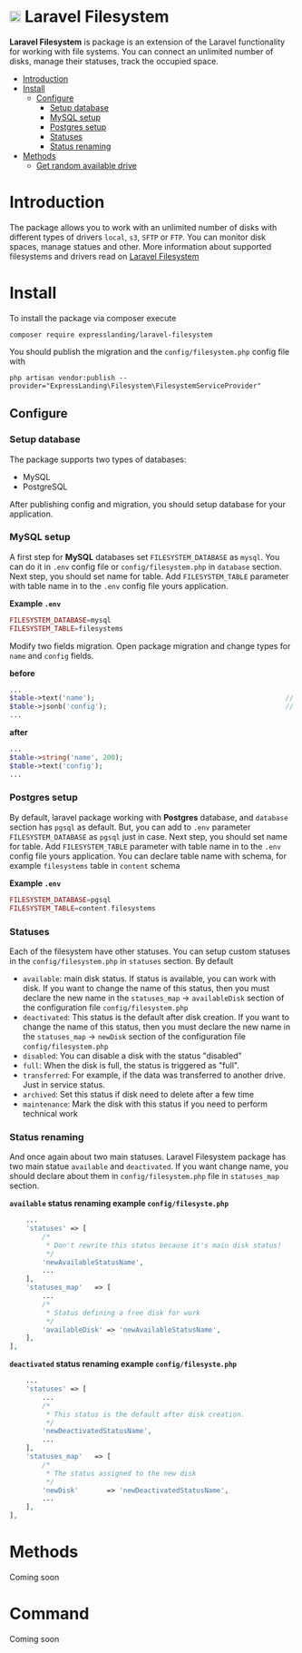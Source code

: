 # <a href="https://expresslanding.com" target="_blank"><img src="https://avatars2.githubusercontent.com/u/87022758?s=20&v=4" width="20"></a> Laravel Filesystem
**Laravel Filesystem** is package is an extension of the Laravel functionality for working with file systems. You can connect an unlimited number of disks, manage their statuses, track the occupied space.

- [Introduction](#introduction)
- [Install](#install)
    - [Configure](#configure)
      - [Setup database](#setup-database)
      - [MySQL setup](#mysql-setup)
      - [Postgres setup](#postgres-setup) 
      - [Statuses](#statuses)
      - [Status renaming](#status-renaming)
- [Methods](#Methods)
    - [Get random available drive](#get-random-available-drive)

# Introduction
The package allows you to work with an unlimited number of disks with different types of drivers `local`, `s3`, `SFTP` or `FTP`. You can monitor disk spaces, manage statues and other. 
More information about supported filesystems and drivers read on [Laravel Filesystem](https://laravel.com/docs/9.x/filesystem)

# Install
To install the package via composer execute

```shell script
composer require expresslanding/laravel-filesystem
```

You should publish the migration and the `config/filesystem.php` config file with

```shell script
php artisan vendor:publish --provider="ExpressLanding\Filesystem\FilesystemServiceProvider"
```

## Configure
### Setup database
The package supports two types of databases:
 * MySQL
 * PostgreSQL

After publishing config and migration, you should setup database for your application.

### MySQL setup
A first step for **MySQL** databases set `FILESYSTEM_DATABASE` as `mysql`. You can do it in `.env` config file or `config/filesystem.php` in `database` section.
Next step, you should set name for table. Add `FILESYSTEM_TABLE` parameter with table name in to the `.env` config file yours application.

__Example `.env`__

```php
FILESYSTEM_DATABASE=mysql
FILESYSTEM_TABLE=filesystems
```

Modify two fields migration. Open package migration and change types for `name` and `config` fields. 

__before__

```php
...
$table->text('name');                                               // For MySQL use string('name', 200);
$table->jsonb('config');                                            // For MySQL use text('config');
...
```

__after__

```php
...
$table->string('name', 200);
$table->text('config');
...
```

### Postgres setup
By default, laravel package working with **Postgres** database, and `database` section has `pgsql` as default. But, you can add to `.env` parameter `FILESYSTEM_DATABASE` as `pgsql` just in case.
Next step, you should set name for table. Add `FILESYSTEM_TABLE` parameter with table name in to the `.env` config file yours application. You can declare table name with schema, for example `filesystems` table in `content` schema

__Example `.env`__

```php
FILESYSTEM_DATABASE=pgsql
FILESYSTEM_TABLE=content.filesystems
```

### Statuses
Each of the filesystem have other statuses. You can setup custom statuses in the `config/filesystem.php` in `statuses` section. 
By default
- `available`: main disk status. If status is available, you can work with disk. If you want to change the name of this status, then you must declare the new name in the `statuses_map` -> `availableDisk` section of the configuration file `config/filesystem.php`
- `deactivated`: This status is the default after disk creation. If you want to change the name of this status, then you must declare the new name in the `statuses_map` -> `newDisk` section of the configuration file `config/filesystem.php`
- `disabled`: You can disable a disk with the status "disabled"
- `full`: When the disk is full, the status is triggered as "full".
- `transferred`: For example, if the data was transferred to another drive. Just in service status. 
- `archived`: Set this status if disk need to delete after a few time
- `maintenance`: Mark the disk with this status if you need to perform technical work 

### Status renaming
And once again about two main statuses. Laravel Filesystem package has two main statue `available` and `deactivated`. If you want change name, you should declare about them in `config/filesystem.php` file in `statuses_map` section.

__`available` status renaming example `config/filesyste.php`__

```php
    ...
    'statuses' => [
        /*
         * Don't rewrite this status because it's main disk status!
         */
        'newAvailableStatusName',
        ...
    ],
    'statuses_map'   => [
        ...
        /*
         * Status defining a free disk for work
         */
        'availableDisk' => 'newAvailableStatusName',
    ],
],
```

__`deactivated` status renaming example `config/filesyste.php`__

```php
    ...
    'statuses' => [
        ...
        /*
         * This status is the default after disk creation.
         */
        'newDeactivatedStatusName',
        ...
    ],
    'statuses_map'   => [
        /*
         * The status assigned to the new disk
         */
        'newDisk'       => 'newDeactivatedStatusName',
        ...
    ],
],
```

# Methods
Coming soon

# Command
Coming soon

